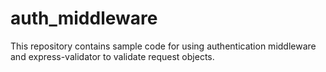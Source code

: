 # auth_middleware
This repository contains sample code for using authentication middleware and express-validator to validate request objects.

